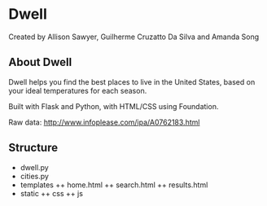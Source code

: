 Dwell
========
Created by Allison Sawyer, Guilherme Cruzatto Da Silva and Amanda Song

About Dwell
-------------
Dwell helps you find the best places to live in the United States, based on your ideal temperatures for each season.

Built with Flask and Python, with HTML/CSS using Foundation.

Raw data: http://www.infoplease.com/ipa/A0762183.html


Structure
-------------
+ dwell.py
+ cities.py
+ templates
++ home.html
++ search.html
++ results.html
+ static
++ css
++ js
